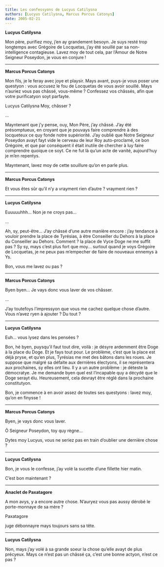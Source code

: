 ```yaml
---
title: Les confessyons de Lucyus Catilysna
authors: [Lucyus Catilysna, Marcus Porcus Catonys]
date: 2005-02-21
---
```


**Lucyus Catilysna**

Mon père, purifiez moy, j’en ay grandement besoyn. Je suys resté trop longtemps avec Grégoire de Locquetas, j’ay été souillé par sa non-intelligence contagieuse. Lavez moy de tout cela, par l’Amour de Notre Seigneur Poseydon, je vous en conjure !

---
**Marcus Porcus Catonys**

Mon fils, je le feray avec joye et playsir. Mays avant, puys-je vous poser une questyon : vous accusez le fou de Locquetas de vous avoir souillé. Mays n’auriez vous pas châssé, vous-même ? Confessez vos châssés, afin que votre purificatyon soyt parfayte.

Lucyus Catilysna Moy, châsser ?

...

Mayntenant que j’y pense, ouy, Mon Père, j’ay châssé. J’ay été présomptueux, en croyant que je pouvays faire comprendre à des locqueteux ce quy fonde notre supériorité. J’ay oublié que Notre Seigneur Poseydon avayt fayt vide le cerveau de leur Roy auto-proclamé, ce bon Grégoire, et que par conséquent il était inutile de chercher à luy faire comprendre quoique ce soyt. Ce ne fut là qu’un acte de vanité, aujourd’huy je m’en repentys.

Mayntenant, lavez moy de cette souillure qu’on en parle plus.

---
**Marcus Porcus Catonys**

Et vous êtes sûr qu’il n’y a vrayment rien d’autre ? vrayment rien ?

---
**Lucyus Catilysna**

Euuuuuhhh... Non je ne croys pas...

...

Ah, sy, peut-être... J’ay châssé d’une autre manière encore : j’ay tendance à vouloir prendre la place de Tyrésias, à être Conseiller du Dehors à la place du Conseiller au Dehors. Comment ? la place de Vyce Doge ne me suffit pas ? Sy sy, mays c’est plus fort que moy... surtout quand je voys Grégoire de Locquetas, je ne peux pas m’empecher de faire de nouveaux ennemys à Ys.

Bon, vous me lavez ou pas ?

---
**Marcus Porcus Catonys**

Byen byen... Je vays donc vous laver de vos châsser.

...

J’ay toutefoys l’impressyon que vous me cachez quelque chose d’autre. Vous n’avez ryen à ajouter ? Du tout ?

---
**Lucyus Catilysna**

Euh... vous lysez dans les pensées ?

Bon, hé byen, puysqu’il faut tout dire, voilà : je désyre ardemment être Doge à la place du Doge. Et je fays tout pour. Le problème, c’est que la place est déjà pryse, et qu’en plus, Tyrésias me met des bâtons dans les roues. Je suppose que malgré sa défaite aux dernières électyons, il se représentera aux prochaines, sy elles ont lieu. Il y a un autre problème  : je déteste la démocratye. Je me demande byen quel est l’incapable quy a décydé que le Doge serayt élu. Heureusement, cela devrayt être réglé dans la prochaine constitutyon.

Bon, je commence à en avoir assez de toutes ses questyons : lavez moy, qu’on en finysse !

---
**Marcus Porcus Catonys**

Byen, je vays donc vous laver.

Ô Seigneur Poseydon, toy quy règne...

Dytes moy Lucyus, vous ne seriez pas en train d’oublier une dernière chose ?

---
**Lucyus Catilysna**

Bon, je vous le confesse, j’ay volé la sucette d’une fillette hier matin.

C’est bon maintenant ?

---
**Anaclet de Paxatagore**

A mon avys, y a encore autre chose. N’auryez vous pas aussy dérobé le porte-monnaye de sa mère ?

Paxatagore

juge débonnayre mays toujours sans sa tête.

---
**Lucyus Catilysna**

Non, mays j’ay volé à sa grande soeur la chose qu’elle avayt de plus précyeux. Mays ce n’est pas un châssé ça, c’est une bonne actyon, n’est ce pas ?

